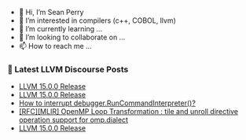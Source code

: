 - 👋 Hi, I’m Sean Perry
- 👀 I’m interested in compilers (c++, COBOL, llvm)
- 🌱 I’m currently learning ...
- 💞️ I’m looking to collaborate on ...
- 📫 How to reach me ...

<!---
s66perry/s66perry is a ✨ special ✨ repository because its `README.md` (this file) appears on your GitHub profile.
You can click the Preview link to take a look at your changes.
--->
### 📕 Latest LLVM Discourse Posts

<!-- DISCOURSE-LLVM:START -->
- [LLVM 15.0.0 Release](https://discourse.llvm.org/t/llvm-15-0-0-release/65099#post_10)
- [LLVM 15.0.0 Release](https://discourse.llvm.org/t/llvm-15-0-0-release/65099#post_9)
- [How to interrupt debugger.RunCommandInterpreter&lpar;&rpar;?](https://discourse.llvm.org/t/how-to-interrupt-debugger-runcommandinterpreter/65328#post_1)
- [[RFC][MLIR] OpenMP Loop Transformation : tile and unroll directive operation support for omp.dialect](https://discourse.llvm.org/t/rfc-mlir-openmp-loop-transformation-tile-and-unroll-directive-operation-support-for-omp-dialect/65301#post_7)
- [LLVM 15.0.0 Release](https://discourse.llvm.org/t/llvm-15-0-0-release/65099#post_8)
<!-- DISCOURSE-LLVM:END -->
